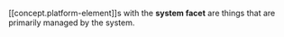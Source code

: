 
[[concept.platform-element]]s with the **system facet** are things that are primarily managed by the system.
